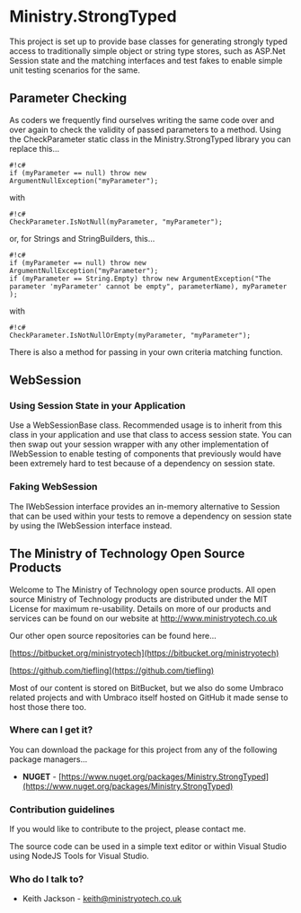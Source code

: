 # Ministry.StrongTyped #
This project is set up to provide base classes for generating strongly typed access to traditionally simple object or string type stores, such as ASP.Net Session state and the matching interfaces and test fakes to enable simple unit testing scenarios for the same.

## Parameter Checking ##
As coders we frequently find ourselves writing the same code over and over again to check the validity of passed parameters to a method. Using the CheckParameter static class in the Ministry.StrongTyped library you can replace this...
```
#!c#
if (myParameter == null) throw new ArgumentNullException("myParameter");
```
with
```
#!c#
CheckParameter.IsNotNull(myParameter, "myParameter");
```
or, for Strings and StringBuilders, this...
```
#!c#
if (myParameter == null) throw new ArgumentNullException("myParameter");
if (myParameter == String.Empty) throw new ArgumentException("The parameter 'myParameter' cannot be empty", parameterName), myParameter );
```
with
```
#!c#
CheckParameter.IsNotNullOrEmpty(myParameter, "myParameter");
```
There is also a method for passing in your own criteria matching function.

## WebSession ##
### Using Session State in your Application ###
Use a WebSessionBase class. Recommended usage is to inherit from this class in your application and use that class to access session state. You can then swap out your session wrapper with any other implementation of IWebSession to enable testing of components that previously would have been extremely hard to test because of a dependency on session state.

### Faking WebSession ###
The IWebSession interface provides an in-memory alternative to Session that can be used within your tests to remove a dependency on session state by using the IWebSession interface instead.

## The Ministry of Technology Open Source Products ##
Welcome to The Ministry of Technology open source products. All open source Ministry of Technology products are distributed under the MIT License for maximum re-usability. Details on more of our products and services can be found on our website at http://www.ministryotech.co.uk

Our other open source repositories can be found here...

[https://bitbucket.org/ministryotech](https://bitbucket.org/ministryotech)

[https://github.com/tiefling](https://github.com/tiefling)

Most of our content is stored on BitBucket, but we also do some Umbraco related projects and with Umbraco itself hosted on GitHub it made sense to host those there too.

### Where can I get it? ###
You can download the package for this project from any of the following package managers...

- **NUGET** - [https://www.nuget.org/packages/Ministry.StrongTyped](https://www.nuget.org/packages/Ministry.StrongTyped)

### Contribution guidelines ###
If you would like to contribute to the project, please contact me.

The source code can be used in a simple text editor or within Visual Studio using NodeJS Tools for Visual Studio.

### Who do I talk to? ###
* Keith Jackson - keith@ministryotech.co.uk